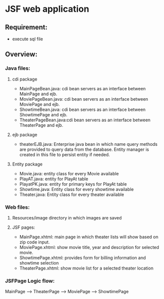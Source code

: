 # JSF web application
## Requirement:
- execute sql file

## Overview: 
### Java files:
1. cdi package
	- MainPageBean.java:   cdi bean servers as an interface between MainPage and ejb.
	- MoviePageBean.java:  cdi bean servers as an interface between MoviePage and ejb.
	- ShowtimeBean.java:   cdi bean servers as an interface between ShowtimePage and ejb.
	- TheaterPageBean.java:cdi bean servers as an interface between TheaterPage and ejb.


2. ejb package
	- theaterEJB.java: 
	Enterprise java bean in which name query methods are provided to query data from the database. Entity manager is created in this file to persist entity  	 if needed.				


3. Entity package
	- Movie.java:    entity class for every Movie available
	- PlayAT.java:   entity for PlayAt table
	- PlayatPK.java: entity for primary keys for PlayAt table
	- Showtime.java: Entity class for every showtime available
	- Theater.java:  Entity class for every theater available


### Web files:

1. Resources/image directory in which images are saved

2. JSF pages:
	- MainPage.xhtml:     main page in which theater lists will show based on zip code input.
	- MoviePage.xhtml:    show movie title, year and description for selected movie.
	- ShowtimePage.xhtml: provides form for billing information and showtime selection
	- TheaterPage.xhtml:  show movie list for a selected theater location

### JSFPage Logic flow:
MainPage --> TheaterPage --> MoviePage --> ShowtimePage
